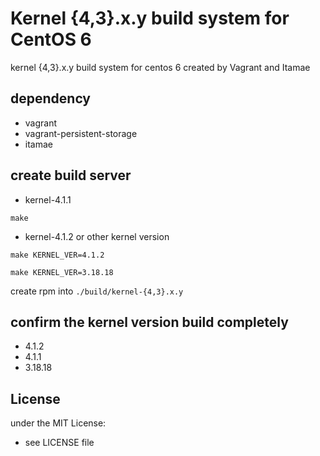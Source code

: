 # Kernel {4,3}.x.y build system for CentOS 6

kernel {4,3}.x.y build system for centos 6 created by Vagrant and Itamae

## dependency

- vagrant
- vagrant-persistent-storage
- itamae

## create build server

- kernel-4.1.1

```
make
```

- kernel-4.1.2 or other kernel version

```
make KERNEL_VER=4.1.2
```
```
make KERNEL_VER=3.18.18
```

create rpm into `./build/kernel-{4,3}.x.y`

## confirm the kernel version build completely
- 4.1.2
- 4.1.1
- 3.18.18

## License
under the MIT License:
- see LICENSE file

